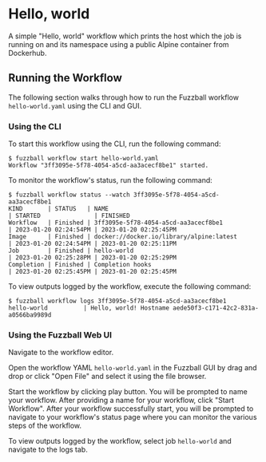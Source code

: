 # Hello, world

A simple "Hello, world" workflow which prints the host which the job is running
on and its namespace using a public Alpine container from Dockerhub.

## Running the Workflow

The following section walks through how to run the Fuzzball workflow
`hello-world.yaml` using the CLI and GUI.

### Using the CLI

To start this workflow using the CLI, run the following command:

```text
$ fuzzball workflow start hello-world.yaml
Workflow "3ff3095e-5f78-4054-a5cd-aa3acecf8be1" started.
```

To monitor the workflow's status, run the following command:

```text
$ fuzzball workflow status --watch 3ff3095e-5f78-4054-a5cd-aa3acecf8be1
KIND       | STATUS   | NAME                                          | STARTED               | FINISHED             
Workflow   | Finished | 3ff3095e-5f78-4054-a5cd-aa3acecf8be1          | 2023-01-20 02:24:54PM | 2023-01-20 02:25:45PM
Image      | Finished | docker://docker.io/library/alpine:latest      | 2023-01-20 02:24:54PM | 2023-01-20 02:25:11PM
Job        | Finished | hello-world                                   | 2023-01-20 02:25:28PM | 2023-01-20 02:25:29PM
Completion | Finished | Completion hooks                              | 2023-01-20 02:25:45PM | 2023-01-20 02:25:45PM
```

To view outputs logged by the workflow, execute the following command:

```text
$ fuzzball workflow logs 3ff3095e-5f78-4054-a5cd-aa3acecf8be1
hello-world          | Hello, world! Hostname aede50f3-c171-42c2-831a-a0566ba9989d
```

### Using the Fuzzball Web UI

Navigate to the workflow editor.

Open the workflow YAML `hello-world.yaml` in the Fuzzball GUI by drag and drop
or click "Open File" and select it using the file browser.

Start the workflow by clicking play button. You will be prompted to name your
workflow. After providing a name for your workflow, click "Start Workflow".
After your workflow successfully start, you will be prompted to navigate to your
workflow's status page where you can monitor the various steps of the workflow.

To view outputs logged by the workflow, select job `hello-world` and navigate to
the logs tab.

